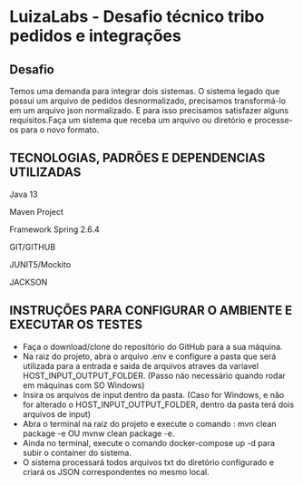 # LuizaLabs - Desafio técnico tribo pedidos e integrações

## Desafio

Temos uma demanda para integrar dois sistemas. O sistema legado que possui um arquivo
de pedidos desnormalizado, precisamos transformá-lo em um arquivo json normalizado. E
para isso precisamos satisfazer alguns requisitos.Faça um sistema que receba um arquivo ou diretório e processe-os para o novo formato.

## TECNOLOGIAS, PADRÕES E DEPENDENCIAS UTILIZADAS

Java 13

Maven Project

Framework Spring 2.6.4

GIT/GITHUB

JUNIT5/Mockito

JACKSON

## INSTRUÇÕES PARA CONFIGURAR O AMBIENTE E EXECUTAR OS TESTES

 - Faça o download/clone do repositório do GitHub para a sua máquina.
 - Na raiz do projeto, abra o arquivo .env e configure a pasta que será utilizada para a entrada e saida de arquivos atraves da variavel HOST_INPUT_OUTPUT_FOLDER. (Passo não necessário quando rodar em máquinas com SO Windows)
 - Insira os arquivos de input dentro da pasta. (Caso for Windows, e não for alterado o HOST_INPUT_OUTPUT_FOLDER, dentro da pasta terá dois arquivos de input)
 - Abra o terminal na raiz do projeto e execute o comando : mvn clean package -e OU mvnw clean package -e.
 - Ainda no terminal, execute o comando docker-compose up -d para subir o container do sistema.
 - O sistema processará todos arquivos txt do diretório configurado e criará os JSON correspondentes no mesmo local.









